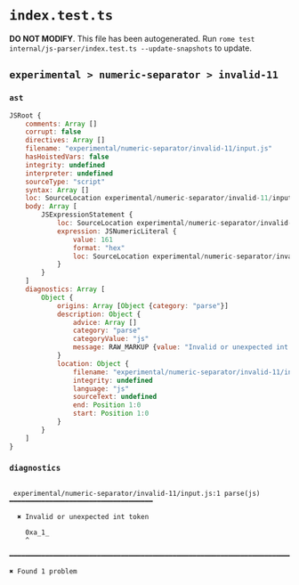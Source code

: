 # `index.test.ts`

**DO NOT MODIFY**. This file has been autogenerated. Run `rome test internal/js-parser/index.test.ts --update-snapshots` to update.

## `experimental > numeric-separator > invalid-11`

### `ast`

```javascript
JSRoot {
	comments: Array []
	corrupt: false
	directives: Array []
	filename: "experimental/numeric-separator/invalid-11/input.js"
	hasHoistedVars: false
	integrity: undefined
	interpreter: undefined
	sourceType: "script"
	syntax: Array []
	loc: SourceLocation experimental/numeric-separator/invalid-11/input.js 1:0-2:0
	body: Array [
		JSExpressionStatement {
			loc: SourceLocation experimental/numeric-separator/invalid-11/input.js 1:0-1:6
			expression: JSNumericLiteral {
				value: 161
				format: "hex"
				loc: SourceLocation experimental/numeric-separator/invalid-11/input.js 1:0-1:6
			}
		}
	]
	diagnostics: Array [
		Object {
			origins: Array [Object {category: "parse"}]
			description: Object {
				advice: Array []
				category: "parse"
				categoryValue: "js"
				message: RAW_MARKUP {value: "Invalid or unexpected int token"}
			}
			location: Object {
				filename: "experimental/numeric-separator/invalid-11/input.js"
				integrity: undefined
				language: "js"
				sourceText: undefined
				end: Position 1:0
				start: Position 1:0
			}
		}
	]
}
```

### `diagnostics`

```

 experimental/numeric-separator/invalid-11/input.js:1 parse(js) ━━━━━━━━━━━━━━━━━━━━━━━━━━━━━━━━━━━━

  ✖ Invalid or unexpected int token

    0xa_1_
    ^

━━━━━━━━━━━━━━━━━━━━━━━━━━━━━━━━━━━━━━━━━━━━━━━━━━━━━━━━━━━━━━━━━━━━━━━━━━━━━━━━━━━━━━━━━━━━━━━━━━━━

✖ Found 1 problem

```
